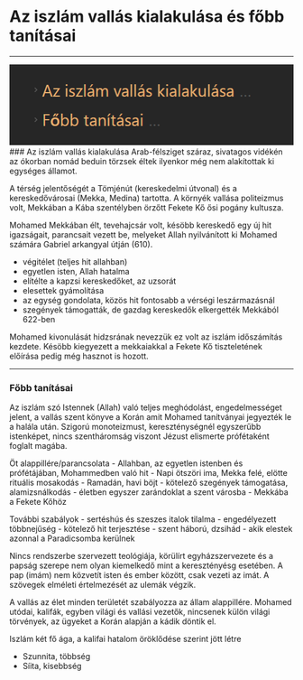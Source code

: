 # Az iszlám vallás kialakulása és főbb tanításai
---
<img src="assets/IszlamvallasFocimek.png">
### Az iszlám vallás kialakulása
Arab-félsziget száraz, sivatagos vidékén az ókorban nomád beduin törzsek éltek ilyenkor még nem alakítottak ki egységes államot.

A térség jelentőségét a Tömjénút (kereskedelmi útvonal) és a kereskedővárosai (Mekka, Medina) tartotta. A környék vallása politeizmus volt, Mekkában a Kába szentélyben örzőtt Fekete Kő ősi pogány kultusza. 

Mohamed Mekkában élt, tevehajcsár volt, késöbb kereskedő egy új hit igazságait, parancsait vezett be, melyeket Allah nyilvánított ki Mohamed számára Gabriel arkangyal útján (610).
- végitélet (teljes hit allahban)
- egyetlen isten, Allah hatalma
- elítélte a kapzsi kereskedőket, az uzsorát
- elesettek gyámolítása
- az egység gondolata, közös hit fontosabb a vérségi leszármazásnál
- szegények támogatták, de gazdag kereskedők elkergették Mekkából 622-ben

Mohamed kivonulását hidzsrának nevezzük ez volt az iszlám időszámítás kezdete. Késöbb kiegyezett a mekkaiakkal a Fekete Kő tiszteletének előírása pedig még hasznot is hozott.

---

### Főbb tanításai
Az iszlám szó Istennek (Allah) való teljes meghódolást, engedelmességet jelent, a vallás szent könyve a Korán amit Mohamed tanítványai jegyezték le a halála után. Szigorú monoteizmust, kereszténységnél egyszerűbb istenképet, nincs szentháromság viszont Jézust elismerte prófétaként foglalt magába.

Öt alappillére/parancsolata
	- Allahban, az egyetlen istenben és prófétájában, Mohammedben való hit
	- Napi ötszöri ima, Mekka felé, elötte rituális mosakodás
	- Ramadán, havi böjt
	- kötelező szegények támogatása, alamizsnálkodás
	- életben egyszer zarándoklat a szent városba
		- Mekkába a Fekete Kőhöz

További szabályok
	- sertéshús és szeszes italok tilalma
	- engedélyezett többnejűség
	- kötelező hit terjesztése
		- szent háború, dzsihád
			- akik elestek azonnal a Paradicsomba kerülnek

Nincs rendszerbe szervezett teológiája, körülírt egyházszervezete és a papság szerepe nem olyan kiemelkedő mint a keresztényésg esetében. A pap (imám) nem közvetít isten és ember között, csak vezeti az imát. A szövegek elméleti értelmezését az ulemák végzik. 

A vallás az élet minden területét szabályozza az állam alappillére. Mohamed utódai, kalifák, egyben világi és vallási vezetők, nincsenek külön világi törvények, az ügyeket a Korán alapján a kádik döntik el.

Iszlám két fő ága, a kalifai hatalom öröklődése szerint jött létre
- Szunnita, többség
- Síita, kisebbség